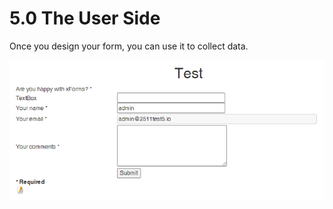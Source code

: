 # 5.0 The User Side

Once you design your form, you can use it to collect data.

![](../assets/image002.png)
